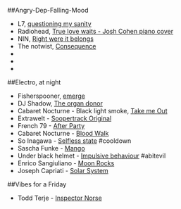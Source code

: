 ##Angry-Dep-Falling-Mood
* L7, [questioning my sanity](https://www.youtube.com/watch?v=QSS6Ng2KU_A)
* Radiohead, [True love waits - Josh Cohen piano cover](https://www.youtube.com/watch?v=b_UdwZ7ZU1E)
* NIN, [Right were it belongs](https://www.youtube.com/watch?v=1jAyfGzSaz0)
* The notwist, [Consequence](https://www.youtube.com/watch?v=DFin1IG2yis)
*
*
*
##Electro, at night
* Fisherspooner, [emerge](https://www.youtube.com/watch?v=217CdX7Z2tM)
* DJ Shadow, [The organ donor](https://www.youtube.com/watch?v=bfwXxRNVqi4)
* Cabaret Nocturne - Black light smoke, [Take me Out](https://www.youtube.com/watch?v=CEpIIlJBiKM)
* Extrawelt - [Soopertrack Original](https://www.youtube.com/watch?v=sdl7PZmlGQI)
* French 79 - [After Party](https://www.youtube.com/watch?v=jKW4s02ib7s)
* Cabaret Nocturne - [Blood Walk](https://www.youtube.com/watch?v=XSudap5Pyrc)
* So Inagawa - [Selfless state](https://www.youtube.com/watch?v=59BIX16RSkU]) #cooldown
* Sascha Funke - [Mango](https://www.youtube.com/watch?v=w1mUAVPaX98) 
* Under black helmet - [Impulsive behaviour](https://www.youtube.com/watch?v=zuwjENIHSks) #abitevil
* Enrico Sangiuliano - [Moon Rocks](https://www.youtube.com/watch?v=2hsoXTZbhBo)
* Joseph Capriati - [Solar System](https://www.youtube.com/watch?v=wCaFm0Jk5s4)


##Vibes for a Friday
* Todd Terje - [Inspector Norse](https://www.youtube.com/watch?v=ebjXsc0UjdQ)
